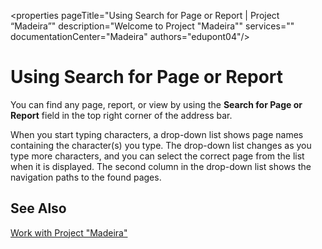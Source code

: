 <properties
	pageTitle="Using Search for Page or Report | Project “Madeira”"
        description="Welcome to Project "Madeira"" 
        services="" 
        documentationCenter="Madeira"
        authors="edupont04"/>
    
# Using Search for Page or Report
You can find any page, report, or view by using the **Search for Page or Report** field in the top right corner of the address bar.

When you start typing characters, a drop-down list shows page names containing the character(s) you type. The drop-down list changes as you type more characters, and you can select the correct page from the list when it is displayed. The second column in the drop-down list shows the navigation paths to the found pages.

## See Also
[Work with Project "Madeira"](ui-work-product.md)

